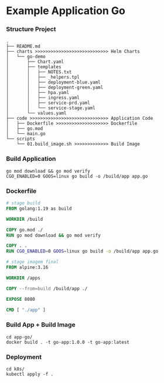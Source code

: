 # Example Application Go

### Structure Project
``` shell
.
├── README.md
├── charts >>>>>>>>>>>>>>>>>>>>>>>>>>>> Helm Charts
│   └── go-demo
│       ├── Chart.yaml
│       ├── templates
│       │   ├── NOTES.txt
│       │   ├── _helpers.tpl
│       │   ├── deployment-blue.yaml
│       │   ├── deployment-green.yaml
│       │   ├── hpa.yaml
│       │   ├── ingress.yaml
│       │   ├── service-prd.yaml
│       │   └── service-stage.yaml
│       └── values.yaml
├── code >>>>>>>>>>>>>>>>>>>>>>>>>>>>>> Application Code
│   ├── Dockerfile >>>>>>>>>>>>>>>>>>>> Dockerfile
│   ├── go.mod
│   └── main.go
└── scripts
    └── 01.build_image.sh >>>>>>>>>>>>> Build Image
```

### Build Application
``` shell
go mod download && go mod verify
CGO_ENABLED=0 GOOS=linux go build -o /build/app app.go
```

### Dockerfile
``` Dockerfile
# stage build
FROM golang:1.19 as build

WORKDIR /build

COPY go.mod ./
RUN go mod download && go mod verify

COPY . .
RUN CGO_ENABLED=0 GOOS=linux go build -o /build/app app.go

# stage imagem final
FROM alpine:3.16

WORKDIR /apps

COPY --from=build /build/app ./

EXPOSE 8080

CMD [ "./app" ]
```

### Build App + Build Image
``` shell
cd app-go/
docker build . -t go-app:1.0.0 -t go-app:latest
```

### Deployment
``` shell
cd k8s/
kubectl apply -f .
```
